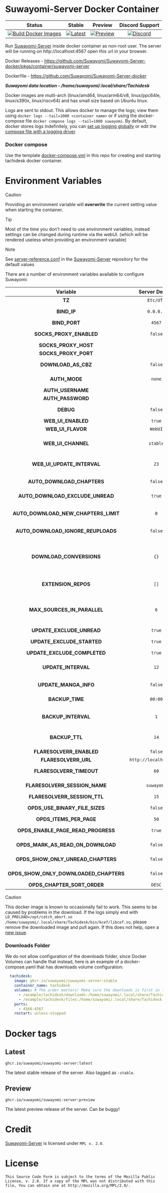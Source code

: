 # Suwayomi-Server Docker Container

|                                                                                                                                                                                                                                                   Status                                                                                                                                                                                                                                                    |                                                                                                                             Stable                                                                                                                              |                                                                                                                             Preview                                                                                                                              |                                                                      Discord Support                                                                       |
|:-----------------------------------------------------------------------------------------------------------------------------------------------------------------------------------------------------------------------------------------------------------------------------------------------------------------------------------------------------------------------------------------------------------------------------------------------------------------------------------------------------------:|:---------------------------------------------------------------------------------------------------------------------------------------------------------------------------------------------------------------------------------------------------------------:|:----------------------------------------------------------------------------------------------------------------------------------------------------------------------------------------------------------------------------------------------------------------:|:----------------------------------------------------------------------------------------------------------------------------------------------------------:|
| [![Build Docker Images](https://github.com/Suwayomi/Suwayomi-Server-docker/actions/workflows/build_container_images.yml/badge.svg)](https://github.com/Suwayomi/Suwayomi-Server-docker/actions/workflows/build_container_images.yml) | [![Latest](https://img.shields.io/badge/dynamic/json?url=https://github.com/Suwayomi/Suwayomi-Server-docker/raw/main/scripts/tachidesk_version.json&label=version&query=$.stable&color=blue)](https://github.com/orgs/suwayomi/packages/container/package/suwayomi-server/) | [![Preview](https://ghcr-badge.egpl.dev/suwayomi/suwayomi-server/latest_tag?color=%231183c3&ignore=preview&label=version&trim=)](https://github.com/orgs/suwayomi/packages/container/package/suwayomi-server) | [![Discord](https://img.shields.io/discord/801021177333940224.svg?label=discord&labelColor=7289da&color=2c2f33&style=flat)](https://discord.gg/DDZdqZWaHA) |

Run [Suwayomi-Server](https://github.com/Suwayomi/Suwayomi-Server) inside docker container as non-root user. The server will be running on http://localhost:4567 open this url in your browser.

Docker Releases - https://github.com/Suwayomi/Suwayomi-Server-docker/pkgs/container/suwayomi-server

Dockerfile - https://github.com/Suwayomi/Suwayomi-Server-docker

_**Suwayomi data location - /home/suwayomi/.local/share/Tachidesk**_

Docker images are mutli-arch (linux/amd64, linux/arm64/v8, linux/ppc64le, linux/s390x, linux/riscv64) and has small size based on Ubuntu linux.

Logs are sent to stdout.
This allows docker to manage the logs; view them using `docker logs --tail=1000 <container name>` or if using the docker-compose file `docker compose logs --tail=1000 suwayomi`.
By default, docker stores logs indefinitely, you can [set up logging globally](https://docs.docker.com/engine/logging/configure/) or edit the [compose file with a logging driver](https://docs.docker.com/reference/compose-file/services/#logging).

### Docker compose

Use the template [docker-compose.yml](./docker-compose.yml) in this repo for creating and starting tachidesk docker container.

# Environment Variables

> [!CAUTION]
> Providing an environment variable will <b>overwrite</b> the current setting value when starting the container.

> [!Tip]
> Most of the time you don't need to use environment variables, instead settings can be changed during runtime via the webUI. (which will be rendered useless when providing an environment variable)

> [!NOTE]
> See [server-reference.conf](https://github.com/Suwayomi/Suwayomi-Server/blob/master/server/src/main/resources/server-reference.conf) in the [Suwayomi-Server](https://github.com/Suwayomi/Suwayomi-Server) repository for the default values

There are a number of environment variables available to configure Suwayomi:

|                Variable                |     Server Default      |                                                                                                                   Description                                                                                                                   |
|:--------------------------------------:|:-----------------------:|:-----------------------------------------------------------------------------------------------------------------------------------------------------------------------------------------------------------------------------------------------:|
|                 **TZ**                 |        `Etc/UTC`        |                                                                                                   What time zone the container thinks it is.                                                                                                    |
|              **BIND_IP**               |        `0.0.0.0`        |                                                                             The interface to listen on, inside the container. You almost never want to change this.                                                                             |
|             **BIND_PORT**              |         `4567`          |                                                                                                       Which port Suwayomi will listen on                                                                                                        |
|        **SOCKS_PROXY_ENABLED**         |         `false`         |                                                                                              Whether Suwayomi will connect through a SOCKS5 proxy                                                                                               |
|          **SOCKS_PROXY_HOST**          |           ` `           |                                                                                                        The TCP host of the SOCKS5 proxy                                                                                                         |
|          **SOCKS_PROXY_PORT**          |           ` `           |                                                                                                          The port of the SOCKS5 proxy                                                                                                           |
|          **DOWNLOAD_AS_CBZ**           |         `false`         |                                                                                          Whether Suwayomi should save the manga to disk in CBZ format                                                                                           |
|             **AUTH_MODE**              |         `none`          |                                                                              Whether Suwayomi requires a login to get in. `none` or `basic_auth` or `simple_login`                                                                              |
|           **AUTH_USERNAME**            |           ` `           |                                                                                                       The username to log in to Suwayomi.                                                                                                       |
|           **AUTH_PASSWORD**            |           ` `           |                                                                                                       The password to log in to Suwayomi.                                                                                                       |
|               **DEBUG**                |         `false`         |                                                                                    If extra logging is enabled. Useful for development and troubleshooting.                                                                                     |
|           **WEB_UI_ENABLED**           |         `true`          |                                                                                                       If the server should serve a webUI                                                                                                        |
|           **WEB_UI_FLAVOR**            |         `WebUI`         |                                                                                                               "WebUI" or "Custom"                                                                                                               |
|           **WEB_UI_CHANNEL**           |        `stable`         |                                                             "bundled" (the version bundled with the server release), "stable" or "preview" - the webUI version that should be used                                                              |
|       **WEB_UI_UPDATE_INTERVAL**       |          `23`           |                                                               Time in hours - 0 to disable auto update - range: 1 <= n < 24 - how often the server should check for webUI updates                                                               |
|       **AUTO_DOWNLOAD_CHAPTERS**       |         `false`         |                                                                                  If new chapters that have been retrieved should get automatically downloaded                                                                                   |
|    **AUTO_DOWNLOAD_EXCLUDE_UNREAD**    |         `true`          |                                                                                       Ignore automatic chapter downloads of entries with unread chapters                                                                                        |
|  **AUTO_DOWNLOAD_NEW_CHAPTERS_LIMIT**  |           `0`           |                                                0 to disable - how many unread downloaded chapters should be available - if the limit is reached, new chapters won't be downloaded automatically                                                 |
|   **AUTO_DOWNLOAD_IGNORE_REUPLOADS**   |         `false`         |                                                                              Decides if re-uploads should be ignored during auto download of new chapters chapters                                                                              |
|        **DOWNLOAD_CONVERSIONS**        |          `{}`           | Image download conversions, the format is `{ "image/filetype" = { target = "image/filetype" }, "image/filetype" = { target = "image/filetype", compressionLevel=0.6 } }`. You can also use `default` instead of `image/filetype` to add a default conversion handler. |
|          **EXTENSION_REPOS**           |          `[]`           |                                            Any additional extension repos to use, the format is `["https://github.com/MY_ACCOUNT/MY_REPO/tree/repo", "https://github.com/MY_ACCOUNT_2/MY_REPO_2/"]`                                             |
|      **MAX_SOURCES_IN_PARALLEL**       |           `6`           |                      Range: 1 <= n <= 20 - Sets how many sources can do requests (updates, downloads) in parallel. Updates/Downloads are grouped by source and all mangas of a source are updated/downloaded synchronously                      |
|       **UPDATE_EXCLUDE_UNREAD**        |         `true`          |                                                                                                 If unread manga should be excluded from updates                                                                                                 |
|       **UPDATE_EXCLUDE_STARTED**       |         `true`          |                                                                                       If manga that haven't been started should be excluded from updates                                                                                        |
|      **UPDATE_EXCLUDE_COMPLETED**      |         `true`          |                                                                                               If completed manga should be excluded from updates                                                                                                |
|          **UPDATE_INTERVAL**           |          `12`           |                                      Time in hours - 0 to disable it - (doesn't have to be full hours e.g. 12.5) - range: 6 <= n < ∞ - Interval in which the global update will be automatically triggered                                      |
|         **UPDATE_MANGA_INFO**          |         `false`         |                                                                                             If manga info should be updated along with the chapters                                                                                             |
|            **BACKUP_TIME**             |         `00:00`         |                                                                         Range: hour: 0-23, minute: 0-59 - Time of day at which the automated backup should be triggered                                                                         |
|          **BACKUP_INTERVAL**           |           `1`           |                                                              Time in days - 0 to disable it - range: 1 <= n < ∞ - Interval in which the server will automatically create a backup                                                               |
|             **BACKUP_TTL**             |          `14`           |                                                              Time in days - 0 to disable it - range: 1 <= n < ∞ - How long backup files will be kept before they will get deleted                                                               |
|        **FLARESOLVERR_ENABLED**        |         `false`         |                                                                                              Whether FlareSolverr is enabled and available to use                                                                                               |
|          **FLARESOLVERR_URL**          | `http://localhost:8191` |                                                                                                      The URL of the FlareSolverr instance                                                                                                       |
|        **FLARESOLVERR_TIMEOUT**        |          `60`           |                                                                                   Time in seconds for FlareSolverr to timeout if the challenge is not solved                                                                                    |
|     **FLARESOLVERR_SESSION_NAME**      |       `suwayomi`        |                                                                                        The name of the session that Suwayomi will use with FlareSolverr                                                                                         |
|      **FLARESOLVERR_SESSION_TTL**      |          `15`           |                                                                                                  The time to live for the FlareSolverr session                                                                                                  |
|     **OPDS_USE_BINARY_FILE_SIZES**     |         `false`         |                                                                             If the file sizes should be displayed in binary (KiB, MiB, GiB) or decimal (KB, MB, GB)                                                                             |
|        **OPDS_ITEMS_PER_PAGE**         |          `50`           |                                                                                                How many items to show on a page - 10 <= n < 5000                                                                                                |
|   **OPDS_ENABLE_PAGE_READ_PROGRESS**   |         `true`          |                                                                              Track and update your reading progress by page for each chapter during page streaming                                                                              |
|   **OPDS_MARK_AS_READ_ON_DOWNLOAD**    |         `false`         |                                                                                           Automatically mark chapters as read when you download them                                                                                            |
|   **OPDS_SHOW_ONLY_UNREAD_CHAPTERS**   |         `false`         |                                                                                           Filter manga feed to display only chapters you haven't read                                                                                           |
| **OPDS_SHOW_ONLY_DOWNLOADED_CHAPTERS** |         `false`         |                                                                                         Filter manga feed to display only chapters you have downloaded                                                                                          |
|      **OPDS_CHAPTER_SORT_ORDER**       |         `DESC`          |                                                                                                                 "DESC" or "ASC"                                                                                                                 |

> [!CAUTION]
> This docker image is known to occasionally fail to work. This seems to be caused by problems in the download. If the logs simply end with `LD_PRELOAD=/opt/catch_abort.so /home/suwayomi/.local/share/Tachidesk/bin/kcef/libcef.so`, please remove the downloaded image and pull again. If this does not help, open a [new issue](https://github.com/Suwayomi/Suwayomi-Server-docker/issues/new).


### Downloads Folder
We do not allow configuration of the downloads folder, since Docker Volumes can handle that instead, here is an example of a docker-compose.yaml that has downloads volume configuration:
```yaml
  tachidesk:
    image: ghcr.io/suwayomi/suwayomi-server:stable
    container_name: tachidesk
    volumes: # The order matters! Make sure the downloads is first in the volume list or it will not work!
      - /example/tachidesk/downloads:/home/suwayomi/.local/share/Tachidesk/downloads
      - /example/tachidesk/files:/home/suwayomi/.local/share/Tachidesk
    ports:
      - 4568:4567
    restart: unless-stopped
```

# Docker tags

## Latest

`ghcr.io/suwayomi/suwayomi-server:latest` 

The latest stable release of the server. Also tagged as `:stable`.

## Preview

`ghcr.io/suwayomi/suwayomi-server:preview`

The latest preview release of the server. Can be buggy!

# Credit

[Suwayomi-Server](https://github.com/Suwayomi/Suwayomi-Server) is licensed under `MPL v. 2.0`.

# License

    This Source Code Form is subject to the terms of the Mozilla Public
    License, v. 2.0. If a copy of the MPL was not distributed with this
    file, You can obtain one at http://mozilla.org/MPL/2.0/.
